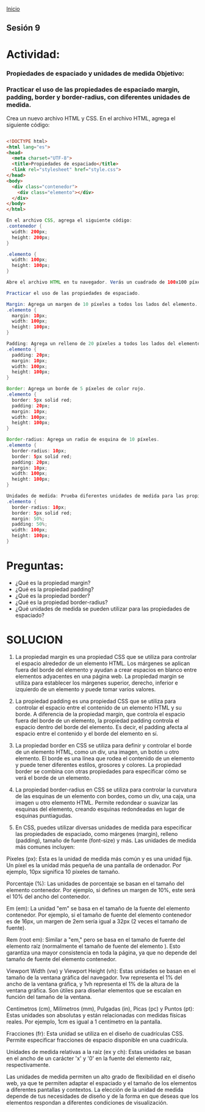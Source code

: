 <!-- No borrar o modificar -->
[Inicio](./index.md)

## Sesión 9 


<!-- Su documentación aquí -->




# Actividad:


### Propiedades de espaciado y unidades de medida Objetivo:



### Practicar el uso de las propiedades de espaciado margin, padding, border y border-radius, con diferentes unidades de medida.

Crea un nuevo archivo HTML y CSS.
En el archivo HTML, agrega el siguiente código:

```html

<!DOCTYPE html>
<html lang="es">
<head>
  <meta charset="UTF-8">
  <title>Propiedades de espaciado</title>
  <link rel="stylesheet" href="style.css">
</head>
<body>
  <div class="contenedor">
    <div class="elemento"></div>
  </div>
</body>
</html>
```

```java
En el archivo CSS, agrega el siguiente código:
.contenedor {
  width: 200px;
  height: 200px;
}

.elemento {
  width: 100px;
  height: 100px;
}

Abre el archivo HTML en tu navegador. Verás un cuadrado de 100x100 píxeles.

Practicar el uso de las propiedades de espaciado.

Margin: Agrega un margen de 10 píxeles a todos los lados del elemento.
.elemento {
  margin: 10px;
  width: 100px;
  height: 100px;
}

Padding: Agrega un relleno de 20 píxeles a todos los lados del elemento.
.elemento {
  padding: 20px;
  margin: 10px;
  width: 100px;
  height: 100px;
}

Border: Agrega un borde de 5 píxeles de color rojo.
.elemento {
  border: 5px solid red;
  padding: 20px;
  margin: 10px;
  width: 100px;
  height: 100px;
}

Border-radius: Agrega un radio de esquina de 10 píxeles.
.elemento {
  border-radius: 10px;
  border: 5px solid red;
  padding: 20px;
  margin: 10px;
  width: 100px;
  height: 100px;
}

Unidades de medida: Prueba diferentes unidades de medida para las propiedades de espaciado. Por ejemplo, puedes usar unidades porcentuales (%) para establecer un margen o relleno del 50%.
.elemento {
  border-radius: 10px;
  border: 5px solid red;
  margin: 50%;
  padding: 50%;
  width: 100px;
  height: 100px;
}

```


# Preguntas:
- ¿Qué es la propiedad margin?
- ¿Qué es la propiedad padding?
- ¿Qué es la propiedad border?
- ¿Qué es la propiedad border-radius?
- ¿Qué unidades de medida se pueden utilizar para las propiedades de espaciado?


# SOLUCION


1. La propiedad margin es una propiedad CSS que se utiliza para controlar el espacio alrededor de un elemento HTML. Los márgenes se aplican fuera del borde del elemento y ayudan a crear espacios en blanco entre elementos adyacentes en una página web. La propiedad margin se utiliza para establecer los márgenes superior, derecho, inferior e izquierdo de un elemento y puede tomar varios valores.

2. La propiedad padding es una propiedad CSS que se utiliza para controlar el espacio entre el contenido de un elemento HTML y su borde. A diferencia de la propiedad margin, que controla el espacio fuera del borde de un elemento, la propiedad padding controla el espacio dentro del borde del elemento. Es decir, el padding afecta al espacio entre el contenido y el borde del elemento en sí.

3. La propiedad border en CSS se utiliza para definir y controlar el borde de un elemento HTML, como un div, una imagen, un botón u otro elemento. El borde es una línea que rodea el contenido de un elemento y puede tener diferentes estilos, grosores y colores. La propiedad border se combina con otras propiedades para especificar cómo se verá el borde de un elemento. 

4. La propiedad border-radius en CSS se utiliza para controlar la curvatura de las esquinas de un elemento con bordes, como un div, una caja, una imagen u otro elemento HTML. Permite redondear o suavizar las esquinas del elemento, creando esquinas redondeadas en lugar de esquinas puntiagudas.

5. En CSS, puedes utilizar diversas unidades de medida para especificar las propiedades de espaciado, como márgenes (margin), relleno (padding), tamaño de fuente (font-size) y más. Las unidades de medida más comunes incluyen:

Píxeles (px): Esta es la unidad de medida más común y es una unidad fija. Un píxel es la unidad más pequeña de una pantalla de ordenador. Por ejemplo, 10px significa 10 píxeles de tamaño.

Porcentaje (%): Las unidades de porcentaje se basan en el tamaño del elemento contenedor. Por ejemplo, si defines un margen de 10%, este será el 10% del ancho del contenedor.

Em (em): La unidad "em" se basa en el tamaño de la fuente del elemento contenedor. Por ejemplo, si el tamaño de fuente del elemento contenedor es de 16px, un margen de 2em sería igual a 32px (2 veces el tamaño de fuente).

Rem (root em): Similar a "em," pero se basa en el tamaño de fuente del elemento raíz (normalmente el tamaño de fuente del elemento <html>). Esto garantiza una mayor consistencia en toda la página, ya que no depende del tamaño de fuente del elemento contenedor.

Viewport Width (vw) y Viewport Height (vh): Estas unidades se basan en el tamaño de la ventana gráfica del navegador. 1vw representa el 1% del ancho de la ventana gráfica, y 1vh representa el 1% de la altura de la ventana gráfica. Son útiles para diseñar elementos que se escalan en función del tamaño de la ventana.

Centímetros (cm), Milímetros (mm), Pulgadas (in), Picas (pc) y Puntos (pt): Estas unidades son absolutas y están relacionadas con medidas físicas reales. Por ejemplo, 1cm es igual a 1 centímetro en la pantalla.

Fracciones (fr): Esta unidad se utiliza en el diseño de cuadrículas CSS. Permite especificar fracciones de espacio disponible en una cuadrícula.

Unidades de medida relativas a la raíz (ex y ch): Estas unidades se basan en el ancho de un carácter 'x' y '0' en la fuente del elemento raíz, respectivamente.

Las unidades de medida permiten un alto grado de flexibilidad en el diseño web, ya que te permiten adaptar el espaciado y el tamaño de los elementos a diferentes pantallas y contextos. La elección de la unidad de medida depende de tus necesidades de diseño y de la forma en que deseas que los elementos respondan a diferentes condiciones de visualización.

